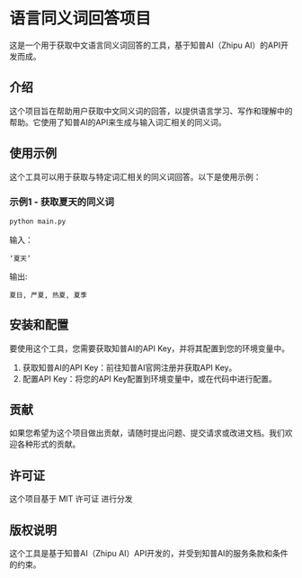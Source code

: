 # 语言同义词回答项目

这是一个用于获取中文语言同义词回答的工具，基于知普AI（Zhipu AI）的API开发而成。

## 介绍

这个项目旨在帮助用户获取中文同义词的回答，以提供语言学习、写作和理解中的帮助。它使用了知普AI的API来生成与输入词汇相关的同义词。

## 使用示例

这个工具可以用于获取与特定词汇相关的同义词回答。以下是使用示例：

### 示例1 - 获取夏天的同义词

```python
python main.py
```

输入：

```
‘夏天’
```
输出:

```
夏日, 严夏, 热夏, 夏季
```

## 安装和配置
要使用这个工具，您需要获取知普AI的API Key，并将其配置到您的环境变量中。

1. 获取知普AI的API Key：前往知普AI官网注册并获取API Key。
2. 配置API Key：将您的API Key配置到环境变量中，或在代码中进行配置。

## 贡献
如果您希望为这个项目做出贡献，请随时提出问题、提交请求或改进文档。我们欢迎各种形式的贡献。

## 许可证
这个项目基于 MIT 许可证 进行分发

## 版权说明
这个工具是基于知普AI（Zhipu AI）API开发的，并受到知普AI的服务条款和条件的约束。





